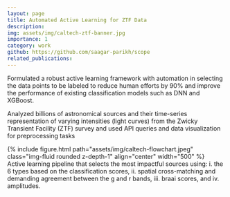 ```yaml
---
layout: page
title: Automated Active Learning for ZTF Data
description: 
img: assets/img/caltech-ztf-banner.jpg
importance: 1
category: work
github: https://github.com/saagar-parikh/scope
related_publications: 
---
```


Formulated a robust active learning framework with automation in selecting the data points to be labeled to reduce human
efforts by 90% and improve the performance of existing classification models such as DNN and XGBoost.

Analyzed billions of astronomical sources and their time-series representation of varying intensities (light curves) from the
Zwicky Transient Facility (ZTF) survey and used API queries and data visualization for preprocessing tasks


<div class="row">
    <div class="col-sm mt-3 mt-md-0">
        {% include figure.html path="assets/img/caltech-flowchart.jpeg" class="img-fluid rounded z-depth-1" align="center" width="500" %}
    </div>
</div>
<div class="caption">
    Active learning pipeline that selects the most impactful sources using: i. the 6 types based on the classification scores, ii. spatial cross-matching and demanding agreement between the g and r bands, iii. braai scores, and iv. amplitudes.
</div>
